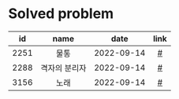 # Solved problem

|  id   |     name      |    date    |           link           |
| :---: | :-----------: | :--------: | :----------------------: |
| 2251  |     물통      | 2022-09-14 | [#](https://boj.kr/2251) |
| 2288  | 격자의 분리자 | 2022-09-14 | [#](https://boj.kr/2288) |
| 3156  |     노래      | 2022-09-14 | [#](https://boj.kr/3156) |
